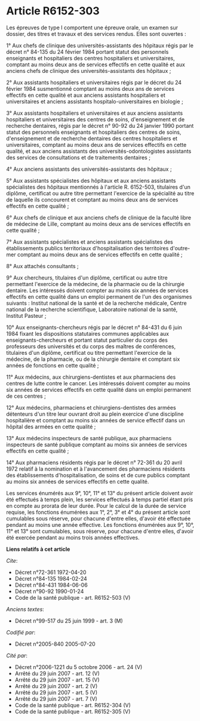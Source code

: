# Article R6152-303

Les épreuves de type I comportent une épreuve orale, un examen sur dossier, des titres et travaux et des services rendus.
Elles sont ouvertes :

1° Aux chefs de clinique des universités-assistants des hôpitaux régis par le décret n° 84-135 du 24 février 1984 portant
statut des personnels enseignants et hospitaliers des centres hospitaliers et universitaires, comptant au moins deux ans de
services effectifs en cette qualité et aux anciens chefs de clinique des universités-assistants des hôpitaux ;

2° Aux assistants hospitaliers et universitaires régis par le décret du 24 février 1984 susmentionné comptant au moins deux
ans de services effectifs en cette qualité et aux anciens assistants hospitaliers et universitaires et anciens assistants
hospitalo-universitaires en biologie ;

3° Aux assistants hospitaliers et universitaires et aux anciens assistants hospitaliers et universitaires des centres de
soins, d'enseignement et de recherche dentaires, régis par le décret n° 90-92 du 24 janvier 1990 portant statut des
personnels enseignants et hospitaliers des centres de soins, d'enseignement et de recherche dentaires des centres
hospitaliers et universitaires, comptant au moins deux ans de services effectifs en cette qualité, et aux anciens assistants
des universités-odontologistes assistants des services de consultations et de traitements dentaires ;

4° Aux anciens assistants des universités-assistants des hôpitaux ;

5° Aux assistants spécialistes des hôpitaux et aux anciens assistants spécialistes des hôpitaux mentionnés à l'article R.
6152-503, titulaires d'un diplôme, certificat ou autre titre permettant l'exercice de la spécialité au titre de laquelle ils
concourent et comptant au moins deux ans de services effectifs en cette qualité ;

6° Aux chefs de clinique et aux anciens chefs de clinique de la faculté libre de médecine de Lille, comptant au moins deux
ans de services effectifs en cette qualité ;

7° Aux assistants spécialistes et anciens assistants spécialistes des établissements publics territoriaux d'hospitalisation
des territoires d'outre-mer comptant au moins deux ans de services effectifs en cette qualité ;

8° Aux attachés consultants ;

9° Aux chercheurs, titulaires d'un diplôme, certificat ou autre titre permettant l'exercice de la médecine, de la pharmacie
ou de la chirurgie dentaire. Les intéressés doivent compter au moins six années de services effectifs en cette qualité dans
un emploi permanent de l'un des organismes suivants : Institut national de la santé et de la recherche médicale, Centre
national de la recherche scientifique, Laboratoire national de la santé, Institut Pasteur ;

10° Aux enseignants-chercheurs régis par le décret n° 84-431 du 6 juin 1984 fixant les dispositions statutaires communes
applicables aux enseignants-chercheurs et portant statut particulier du corps des professeurs des universités et du corps des
maîtres de conférences, titulaires d'un diplôme, certificat ou titre permettant l'exercice de la médecine, de la pharmacie,
ou de la chirurgie dentaire et comptant six années de fonctions en cette qualité ;

11° Aux médecins, aux chirurgiens-dentistes et aux pharmaciens des centres de lutte contre le cancer. Les intéressés doivent
compter au moins six années de services effectifs en cette qualité dans un emploi permanent de ces centres ;

12° Aux médecins, pharmaciens et chirurgiens-dentistes des armées détenteurs d'un titre leur ouvrant droit au plein exercice
d'une discipline hospitalière et comptant au moins six années de service effectif dans un hôpital des armées en cette
qualité ;

13° Aux médecins inspecteurs de santé publique, aux pharmaciens inspecteurs de santé publique comptant au moins six années de
services effectifs en cette qualité ;

14° Aux pharmaciens résidents régis par le décret n° 72-361 du 20 avril 1972 relatif à la nomination et à l'avancement des
pharmaciens résidents des établissements d'hospitalisation, de soins et de cure publics comptant au moins six années de
services effectifs en cette qualité.

Les services énumérés aux 9°, 10°, 11° et 13° du présent article doivent avoir été effectués à temps plein, les services
effectués à temps partiel étant pris en compte au prorata de leur durée. Pour le calcul de la durée de service requise, les
fonctions énumérées aux 1°, 2°, 3° et 4° du présent article sont cumulables sous réserve, pour chacune d'entre elles, d'avoir
été effectuée pendant au moins une année effective. Les fonctions énumérées aux 9°, 10°, 11° et 13° sont cumulables, sous
réserve, pour chacune d'entre elles, d'avoir été exercée pendant au moins trois années effectives.

**Liens relatifs à cet article**

_Cite_:

  - Décret n°72-361 1972-04-20
  - Décret n°84-135 1984-02-24
  - Décret n°84-431 1984-06-06
  - Décret n°90-92 1990-01-24
  - Code de la santé publique - art. R6152-503 (V)

_Anciens textes_:

  - Décret n°99-517 du 25 juin 1999 - art. 3 (M)

_Codifié par_:

  - Décret n°2005-840 2005-07-20

_Cité par_:

  - Décret n°2006-1221 du 5 octobre 2006 - art. 24 (V)
  - Arrêté du 29 juin 2007 - art. 12 (V)
  - Arrêté du 29 juin 2007 - art. 15 (V)
  - Arrêté du 29 juin 2007 - art. 2 (V)
  - Arrêté du 29 juin 2007 - art. 5 (V)
  - Arrêté du 29 juin 2007 - art. 7 (V)
  - Code de la santé publique - art. R6152-304 (V)
  - Code de la santé publique - art. R6152-305 (V)
